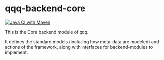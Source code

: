 # qqq-backend-core

[![Java CI with Maven](https://github.com/Kingsrook/qqq-backend-core/actions/workflows/maven.yml/badge.svg)](https://github.com/Kingsrook/qqq-backend-core/actions/workflows/maven.yml)

This is the Core backend module of qqq.  

It defines the standard models (including how meta-data are modeled) and actions of the framework, along with interfaces for backend-modules to implement.  
